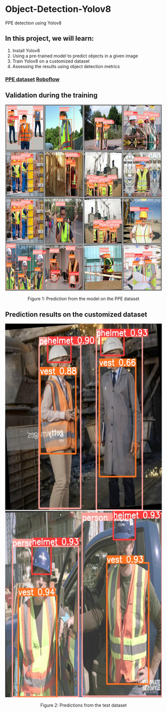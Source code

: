 # Object-Detection-Yolov8
PPE detection using Yolov8

## In this project, we will learn:
1. Install Yolov8
2. Using a pre-trained model to predict objects in a given image
3. Train Yolov8 on a customized dataset
4. Assessing the results using object detection metrics
### [PPE dataset](https://universe.roboflow.com/team31/ppe-detection-83wpd/dataset/2#) [Roboflow](https://universe.roboflow.com/)

## Validation during the training
<!-- ![image](images/val_batch0_labels.jpg) -->
<div align="center">
  <img src="./images/val_batch0_labels.jpg" height="600">
</div>
<p align="center">
  Figure 1: Prediction from the model on the PPE dataset
</p>


## Prediction results on the customized dataset
<!-- ![image](images/val_batch0_labels.jpg) -->
<div align="center">
  <img src="./images/predic1.jpg" height="600">
  <img src="./images/predic2.jpg" height="600">
</div>
<p align="center">
  Figure 2: Predictions from the test dataset
</p>
